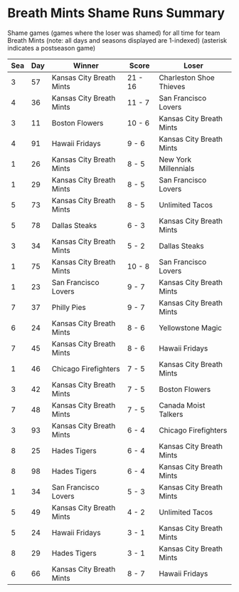 # Breath Mints Shame Runs Summary



Shame games (games where the loser was shamed) for all time for team Breath Mints (note: all days and seasons displayed are 1-indexed) (asterisk indicates a postseason game)


| Sea | Day | Winner | Score | Loser | 
| ------ |------ |------ |------ |------ |
| 3 | 57 | Kansas City Breath Mints | 21 - 16 | Charleston Shoe Thieves | 
| 4 | 36 | Kansas City Breath Mints | 11 - 7 | San Francisco Lovers | 
| 3 | 11 | Boston Flowers | 10 - 6 | Kansas City Breath Mints | 
| 4 | 91 | Hawaii Fridays | 9 - 6 | Kansas City Breath Mints | 
| 1 | 26 | Kansas City Breath Mints | 8 - 5 | New York Millennials | 
| 1 | 29 | Kansas City Breath Mints | 8 - 5 | San Francisco Lovers | 
| 5 | 73 | Kansas City Breath Mints | 8 - 5 | Unlimited Tacos | 
| 5 | 78 | Dallas Steaks | 6 - 3 | Kansas City Breath Mints | 
| 3 | 34 | Kansas City Breath Mints | 5 - 2 | Dallas Steaks | 
| 1 | 75 | Kansas City Breath Mints | 10 - 8 | San Francisco Lovers | 
| 1 | 23 | San Francisco Lovers | 9 - 7 | Kansas City Breath Mints | 
| 7 | 37 | Philly Pies | 9 - 7 | Kansas City Breath Mints | 
| 6 | 24 | Kansas City Breath Mints | 8 - 6 | Yellowstone Magic | 
| 7 | 45 | Kansas City Breath Mints | 8 - 6 | Hawaii Fridays | 
| 1 | 46 | Chicago Firefighters | 7 - 5 | Kansas City Breath Mints | 
| 3 | 42 | Kansas City Breath Mints | 7 - 5 | Boston Flowers | 
| 7 | 48 | Kansas City Breath Mints | 7 - 5 | Canada Moist Talkers | 
| 3 | 93 | Kansas City Breath Mints | 6 - 4 | Chicago Firefighters | 
| 8 | 25 | Hades Tigers | 6 - 4 | Kansas City Breath Mints | 
| 8 | 98 | Hades Tigers | 6 - 4 | Kansas City Breath Mints | 
| 1 | 34 | San Francisco Lovers | 5 - 3 | Kansas City Breath Mints | 
| 5 | 49 | Kansas City Breath Mints | 4 - 2 | Unlimited Tacos | 
| 5 | 24 | Hawaii Fridays | 3 - 1 | Kansas City Breath Mints | 
| 8 | 29 | Hades Tigers | 3 - 1 | Kansas City Breath Mints | 
| 6 | 66 | Kansas City Breath Mints | 8 - 7 | Hawaii Fridays | 



